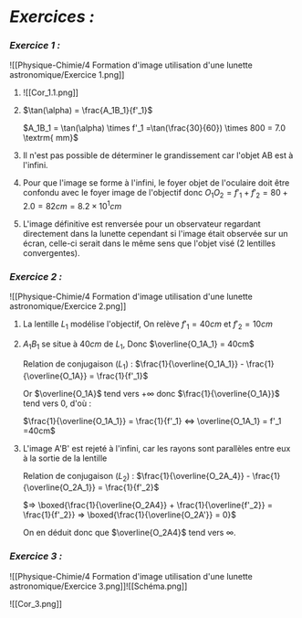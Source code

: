 # _**Exercices :**_

### _**Exercice 1 :**_

![[Physique-Chimie/4 Formation d'image utilisation d'une lunette astronomique/Exercice 1.png]]
1. ![[Cor_1.1.png]]
2. $\tan(\alpha) = \frac{A_1B_1}{f'_1}$

	$A_1B_1 = \tan(\alpha) \times f'_1 =\tan(\frac{30}{60}) \times 800 = 7.0 \textrm{ mm}$ 
3. Il n'est pas possible de déterminer le grandissement car l'objet AB est à l'infini.
4. Pour que l'image se forme à l'infini, le foyer objet de l'oculaire doit être confondu avec le foyer image de l'objectif donc $O_1O_2 = f'_1 + f'_2 = 80 + 2.0 = 82cm = 8.2 \times 10^1 cm$
5. L'image définitive est renversée pour un observateur regardant directement dans la lunette cependant si l'image était observée sur un écran, celle-ci serait dans le même sens que l'objet visé (2 lentilles convergentes).
### _**Exercice 2 :**_

![[Physique-Chimie/4 Formation d'image utilisation d'une lunette astronomique/Exercice 2.png]]

1. La lentille $L_1$ modélise l'objectif, On relève $f'_1 =40cm$ et $f'_2 =10cm$
2. $A_1B_1$ se situe à $40cm$ de $L_1$, Donc $\overline{O_1A_1} = 40cm$ 

	Relation de conjugaison ($L_1$) : $\frac{1}{\overline{O_1A_1}} - \frac{1}{\overline{O_1A}} = \frac{1}{f'_1}$

	Or $\overline{O_1A}$ tend vers $+\infty$ donc $\frac{1}{\overline{O_1A}}$ tend vers 0, d'où :

	$\frac{1}{\overline{O_1A_1}} = \frac{1}{f'_1} <=> \overline{O_1A_1} = f'_1 =40cm$  

3. L'image A'B' est rejeté à l'infini, car les rayons sont parallèles entre eux à la sortie de la lentille

	Relation de conjugaison ($L_2$) : $\frac{1}{\overline{O_2A_4}} - \frac{1}{\overline{O_2A_1}} = \frac{1}{f'_2}$

	$=> \boxed{\frac{1}{\overline{O_2A4}} + \frac{1}{\overline{f'_2}} = \frac{1}{f'_2}} => \boxed{\frac{1}{\overline{O_2A'}} = 0}$  

	On en déduit donc que $\overline{O_2A4}$ tend vers $\infty$.
### _**Exercice 3 :**_

![[Physique-Chimie/4 Formation d'image utilisation d'une lunette astronomique/Exercice 3.png]]![[Schéma.png]]

![[Cor_3.png]]